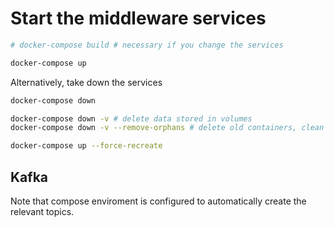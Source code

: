 # Start the middleware services

```bash
# docker-compose build # necessary if you change the services

docker-compose up
```

Alternatively, take down the services

```bash
docker-compose down

docker-compose down -v # delete data stored in volumes
docker-compose down -v --remove-orphans # delete old containers, clean slate

docker-compose up --force-recreate
```

## Kafka

Note that compose enviroment is configured to automatically create the relevant topics.